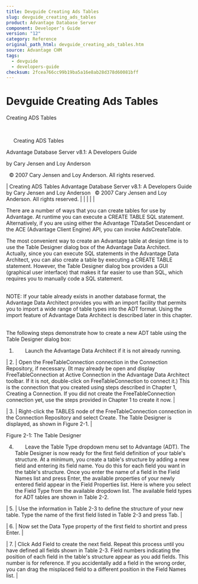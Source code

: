 ```yaml
---
title: Devguide Creating Ads Tables
slug: devguide_creating_ads_tables
product: Advantage Database Server
component: Developer’s Guide
version: "12"
category: Reference
original_path_html: devguide_creating_ads_tables.htm
source: Advantage CHM
tags:
  - devguide
  - developers-guide
checksum: 2fcea766cc99b19ba5a16e8ab28d378d60081bff
---
```


# Devguide Creating Ads Tables

Creating ADS Tables

 

     Creating ADS Tables

Advantage Database Server v8.1: A Developers Guide

by Cary Jensen and Loy Anderson

  © 2007 Cary Jensen and Loy Anderson. All rights reserved.

| Creating ADS Tables  Advantage Database Server v8.1: A Developers Guide  by Cary Jensen and Loy Anderson    © 2007 Cary Jensen and Loy Anderson. All rights reserved. |  |  |  |  |

There are a number of ways that you can create tables for use by Advantage. At runtime you can execute a CREATE TABLE SQL statement. Alternatively, if you are using either the Advantage TDataSet Descendant or the ACE (Advantage Client Engine) API, you can invoke AdsCreateTable.

The most convenient way to create an Advantage table at design time is to use the Table Designer dialog box of the Advantage Data Architect. Actually, since you can execute SQL statements in the Advantage Data Architect, you can also create a table by executing a CREATE TABLE statement. However, the Table Designer dialog box provides a GUI (graphical user interface) that makes it far easier to use than SQL, which requires you to manually code a SQL statement.

   
NOTE: If your table already exists in another database format, the Advantage Data Architect provides you with an import facility that permits you to import a wide range of table types into the ADT format. Using the import feature of Advantage Data Architect is described later in this chapter.  
 

The following steps demonstrate how to create a new ADT table using the Table Designer dialog box:

1.        Launch the Advantage Data Architect if it is not already running.

| 2. | Open the FreeTableConnection connection in the Connection Repository, if necessary. (It may already be open and display FreeTableConnection at Active Connection in the Advantage Data Architect toolbar. If it is not, double-click on FreeTableConnection to connect it.) This is the connection that you created using steps described in Chapter 1, Creating a Connection. If you did not create the FreeTableConnection connection yet, use the steps provided in Chapter 1 to create it now. |

| 3. | Right-click the TABLES node of the FreeTableConnection connection in the Connection Repository and select Create. The Table Designer is displayed, as shown in Figure 2-1. |

Figure 2-1: The Table Designer

4.        Leave the Table Type dropdown menu set to Advantage (ADT). The Table Designer is now ready for the first field definition of your table's structure. At a minimum, you create a table's structure by adding a new field and entering its field name. You do this for each field you want in the table's structure. Once you enter the name of a field in the Field Names list and press Enter, the available properties of your newly entered field appear in the Field Properties list. Here is where you select the Field Type from the available dropdown list. The available field types for ADT tables are shown in Table 2-2.

| 5. | Use the information in Table 2-3 to define the structure of your new table. Type the name of the first field listed in Table 2-3 and press Tab. |

| 6. | Now set the Data Type property of the first field to shortint and press Enter. |

| 7. | Click Add Field to create the next field. Repeat this process until you have defined all fields shown in Table 2-3.   Field numbers indicating the position of each field in the table's structure appear as you add fields. This number is for reference. If you accidentally add a field in the wrong order, you can drag the misplaced field to a different position in the Field Names list. |
